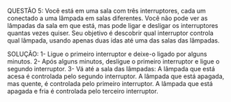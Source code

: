 QUESTÃO 5:
Você está em uma sala com três interruptores, cada um conectado a uma lâmpada em salas diferentes. Você não pode ver as lâmpadas da sala em que está, mas pode ligar e desligar os interruptores quantas vezes quiser. Seu objetivo é descobrir qual interruptor controla qual lâmpada, usando apenas duas idas até uma das salas das lâmpadas.

SOLUÇÃO:
1- Ligue o primeiro interruptor e deixe-o ligado por alguns minutos.
2- Após alguns minutos, desligue o primeiro interruptor e ligue o segundo interruptor.
3- Vá até a sala das lâmpadas:
    A lâmpada que está acesa é controlada pelo segundo interruptor.
    A lâmpada que está apagada, mas quente, é controlada pelo primeiro interruptor.
    A lâmpada que está apagada e fria é controlada pelo terceiro interruptor.